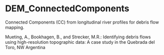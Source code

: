 # DEM_ConnectedComponents
Connected Components (CC) from longitudinal river profiles for debris flow mapping.


Mueting, A., Bookhagen, B., and Strecker, M.R.: Identifying debris flows using high-resolution topographic data: A case study in the Quebrada del Toro, NW Argentina
